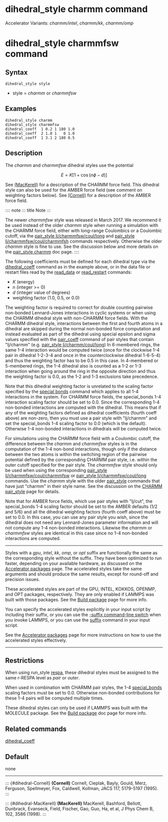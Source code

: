 # dihedral_style charmm command

Accelerator Variants: *charmm/intel*, *charmm/kk*, *charmm/omp*

# dihedral_style charmmfsw command

## Syntax

``` LAMMPS
dihedral_style style
```

-   style = *charmm* or *charmmfsw*

## Examples

``` LAMMPS
dihedral_style charmm
dihedral_style charmmfsw
dihedral_coeff  1 0.2 1 180 1.0
dihedral_coeff  2 1.8 1   0 1.0
dihedral_coeff  1 3.1 2 180 0.5
```

## Description

The *charmm* and *charmmfsw* dihedral styles use the potential

$$E = K [ 1 + \cos (n \phi - d) ]$$

See [(MacKerell)](dihedral-MacKerell) for a description of the CHARMM
force field. This dihedral style can also be used for the AMBER force
field (see comment on weighting factors below). See
[(Cornell)](dihedral-Cornell) for a description of the AMBER force
field.

:::: note
::: title
Note
:::

The newer *charmmfsw* style was released in March 2017. We recommend it
be used instead of the older *charmm* style when running a simulation
with the CHARMM force field, either with long-range Coulombics or a
Coulombic cutoff, via the [pair_style
lj/charmmfsw/coul/long](pair_charmm) and [pair_style
lj/charmmfsw/coul/charmmfsh](pair_charmm) commands respectively.
Otherwise the older *charmm* style is fine to use. See the discussion
below and more details on the [pair_style charmm](pair_charmm) doc page.
::::

The following coefficients must be defined for each dihedral type via
the [dihedral_coeff](dihedral_coeff) command as in the example above, or
in the data file or restart files read by the [read_data](read_data) or
[read_restart](read_restart) commands:

-   $K$ (energy)
-   $n$ (integer \>= 0)
-   $d$ (integer value of degrees)
-   weighting factor (1.0, 0.5, or 0.0)

The weighting factor is required to correct for double counting pairwise
non-bonded Lennard-Jones interactions in cyclic systems or when using
the CHARMM dihedral style with non-CHARMM force fields. With the CHARMM
dihedral style, interactions between the first and fourth atoms in a
dihedral are skipped during the normal non-bonded force computation and
instead evaluated as part of the dihedral using special epsilon and
sigma values specified with the [pair_coeff](pair_charmm) command of
pair styles that contain \"lj/charmm\" (e.g. [pair_style
lj/charmm/coul/long](pair_charmm)) In 6-membered rings, the same 1-4
interaction would be computed twice (once for the clockwise 1-4 pair in
dihedral 1-2-3-4 and once in the counterclockwise dihedral 1-6-5-4) and
thus the weighting factor has to be 0.5 in this case. In 4-membered or
5-membered rings, the 1-4 dihedral also is counted as a 1-2 or 1-3
interaction when going around the ring in the opposite direction and
thus the weighting factor is 0.0, as the 1-2 and 1-3 exclusions take
precedence.

Note that this dihedral weighting factor is unrelated to the scaling
factor specified by the [special bonds](special_bonds) command which
applies to all 1-4 interactions in the system. For CHARMM force fields,
the special_bonds 1-4 interaction scaling factor should be set to 0.0.
Since the corresponding 1-4 non-bonded interactions are computed with
the dihedral. This means that if any of the weighting factors defined as
dihedral coefficients (fourth coeff above) are non-zero, then you must
use a pair style with \"lj/charmm\" and set the special_bonds 1-4
scaling factor to 0.0 (which is the default). Otherwise 1-4 non-bonded
interactions in dihedrals will be computed twice.

For simulations using the CHARMM force field with a Coulombic cutoff,
the difference between the *charmm* and *charmmfsw* styles is in the
computation of the 1-4 non-bond interactions, though only if the
distance between the two atoms is within the switching region of the
pairwise potential defined by the corresponding CHARMM pair style, i.e.
within the outer cutoff specified for the pair style. The *charmmfsw*
style should only be used when using the corresponding [pair_style
lj/charmmfsw/coul/charmmfsw](pair_charmm) or [pair_style
lj/charmmfsw/coul/long](pair_charmm) commands. Use the *charmm* style
with the older [pair_style](pair_charmm) commands that have just
\"charmm\" in their style name. See the discussion on the [CHARMM
pair_style](pair_charmm) page for details.

Note that for AMBER force fields, which use pair styles with \"lj/cut\",
the special_bonds 1-4 scaling factor should be set to the AMBER defaults
(1/2 and 5/6) and all the dihedral weighting factors (fourth coeff
above) must be set to 0.0. In this case, you can use any pair style you
wish, since the dihedral does not need any Lennard-Jones parameter
information and will not compute any 1-4 non-bonded interactions.
Likewise the *charmm* or *charmmfsw* styles are identical in this case
since no 1-4 non-bonded interactions are computed.

------------------------------------------------------------------------

Styles with a *gpu*, *intel*, *kk*, *omp*, or *opt* suffix are
functionally the same as the corresponding style without the suffix.
They have been optimized to run faster, depending on your available
hardware, as discussed on the [Accelerator packages](Speed_packages)
page. The accelerated styles take the same arguments and should produce
the same results, except for round-off and precision issues.

These accelerated styles are part of the GPU, INTEL, KOKKOS, OPENMP, and
OPT packages, respectively. They are only enabled if LAMMPS was built
with those packages. See the [Build package](Build_package) page for
more info.

You can specify the accelerated styles explicitly in your input script
by including their suffix, or you can use the [-suffix command-line
switch](Run_options) when you invoke LAMMPS, or you can use the
[suffix](suffix) command in your input script.

See the [Accelerator packages](Speed_packages) page for more
instructions on how to use the accelerated styles effectively.

------------------------------------------------------------------------

## Restrictions

When using run_style [respa](run_style), these dihedral styles must be
assigned to the same r-RESPA level as *pair* or *outer*.

When used in combination with CHARMM pair styles, the 1-4
[special_bonds](special_bonds) scaling factors must be set to 0.0.
Otherwise non-bonded contributions for these 1-4 pairs will be computed
multiple times.

These dihedral styles can only be used if LAMMPS was built with the
MOLECULE package. See the [Build package](Build_package) doc page for
more info.

## Related commands

[dihedral_coeff](dihedral_coeff)

## Default

none

------------------------------------------------------------------------

::: {#dihedral-Cornell}
**(Cornell)** Cornell, Cieplak, Bayly, Gould, Merz, Ferguson,
Spellmeyer, Fox, Caldwell, Kollman, JACS 117, 5179-5197 (1995).
:::

::: {#dihedral-MacKerell}
**(MacKerell)** MacKerell, Bashford, Bellott, Dunbrack, Evanseck, Field,
Fischer, Gao, Guo, Ha, et al, J Phys Chem B, 102, 3586 (1998).
:::

